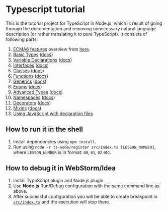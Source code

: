 # Typescript tutorial

This is the tutorial project for TypeScript in Node.js, which is result of going through the documentation and removing unnecessary natural 
language description (or rather translating it to pure TypeScript). It consists of following parts:

1. [ECMA6 features](src/lessons/l00-ecma6.ts) overview from [here](http://es6-features.org).
1. [Basic Types](src/lessons/l01-types.ts) ([docs](https://www.typescriptlang.org/docs/handbook/basic-types.html))
1. [Variable Declarations](src/lessons/l02-variable-declarations.ts) ([docs](https://www.typescriptlang.org/docs/handbook/variable-declarations.html))
1. [Interfaces](src/lessons/l03-interfaces.ts) ([docs](https://www.typescriptlang.org/docs/handbook/interfaces.html))
1. [Classes](src/lessons/l04-classes.ts) ([docs](https://www.typescriptlang.org/docs/handbook/classes.html))
1. [Functions](src/lessons/l05-functions.ts) ([docs](https://www.typescriptlang.org/docs/handbook/functions.html))
1. [Generics](src/lessons/l06-generics.ts) ([docs](https://www.typescriptlang.org/docs/handbook/generics.html))
1. [Enums](src/lessons/l07-enums.ts) ([docs](https://www.typescriptlang.org/docs/handbook/enums.html))
1. [Advanced Types](src/lessons/l08-advanced-types.ts) ([docs](https://www.typescriptlang.org/docs/handbook/advanced-types.html))
1. [Namespaces](src/lessons/l09-namespaces.ts) ([docs](https://www.typescriptlang.org/docs/handbook/namespaces.html))
1. [Decorators](src/lessons/l10-decorators.ts) ([docs](https://www.typescriptlang.org/docs/handbook/decorators.html))
1. [Mixins](src/lessons/l11-mixins.ts) ([docs](https://www.typescriptlang.org/docs/handbook/mixins.html))
1. [Using JavaScript with declaration files](src/lessons/l12-js.ts)

## How to run it in the shell

1. Install dependencies using `npm install`.
1. Run using `node -r ts-node/register src/index.ts [LESSON_NUMBER]`, where `LESSON_NUMBER` is in format: `00`, `01`, `02` etc.

## How to debug it in WebStorm/Idea

1. Install TypeScript plugin and Node.js plugin.
1. Use **Node.js** Run/Debug configuration with the same command line as above. 
1. After successful configuration you will be able to create breakpoint in [`src/index.ts`](src/index.ts) and the execution will stop there. 